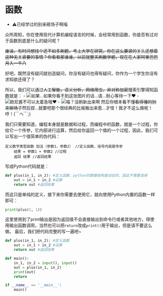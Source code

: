 # 函数
- ⚠已经学过的别来砸场子啊喵

众所周知，你在使用现代计算机编程语言的时候，会经常用到函数，你是否有过对于函数到底是什么的疑问呢？

~~废话，有时间想找个还不如多刷题，考上大学在研究，你在这么要紧的关头还想着这种无关紧要的事情？你看看那谁谁，以前就整天刷数学题，现在在人家阿里巴巴月入一千八~~

好吧，既然没有疑问就创造疑问，你没有疑问也得有疑问，你作为一个学生你没有求知欲还得了？

所以，我们可以通过~~人工智能，语义分析，网络爬虫，非对称加密~~搜索引擎得知函数就是：
    - ![如果…如果你看不到这张图片的话…请…耐心等待一下♥️]()
    - ![欧尼酱不可以太着急哦♥️]()
    - ![喵？没刷新出来啊]()
然后你根本看不懂~~看得懂的别来砸场子~~然后捏…就要吧那个很经典的比喻搬出来惹…才怪！我才不这么做呢！哼！(⁠￣⁠ヘ⁠￣⁠;⁠)

我们只需要知道，编程本身就是数据和过程，而编程中的函数，就是一个过程，你给它一个传参，它内部进行运算，然后给你返回一个值的一个过程，因此，我们可以写出一个很简单的伪代码：
```喵
定义数字类型函数 加法（参数1，参数2） //定义函数，括号内就是传参
    结果 = 参数1 + 参数2 //过程
    返回 结果 //返回结果
```
写成Python代码就是：
```python
def plus(in_1, in_2): #定义函数，python的数据结构是动态的，因此不需要选择
    out = in_1 + in_2 #运算
    return out #返回结果
```
而这只是单纯的定义，接下来你需要去使用它，就向使用Python内置的函数一样即可：
```python
print(plus(1, 1)) 
```
这里使用到了print输出是因为返回值不会直接输出到命令行或者其他地方，得使用输出函数调用，当然也可以把`return`改成`print()`用于输出，但是请不要这么做。
最后，我们把代码完整的写一遍吧~
```python
def plus(in_1, in_2): #定义函数
    out = in_1 + in_2 #运算
    return out #返回结果

def main():
    in_1, in_2 = input(), input()
    out = plus(in_1, in_2)
    print(out)
    return

if __name__ == '__main__':
    main()

```
